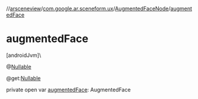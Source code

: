 //[arsceneview](../../../index.md)/[com.google.ar.sceneform.ux](../index.md)/[AugmentedFaceNode](index.md)/[augmentedFace](augmented-face.md)

# augmentedFace

[androidJvm]\

@[Nullable](https://developer.android.com/reference/kotlin/androidx/annotation/Nullable.html)

@get:[Nullable](https://developer.android.com/reference/kotlin/androidx/annotation/Nullable.html)

private open var [augmentedFace](augmented-face.md): AugmentedFace
